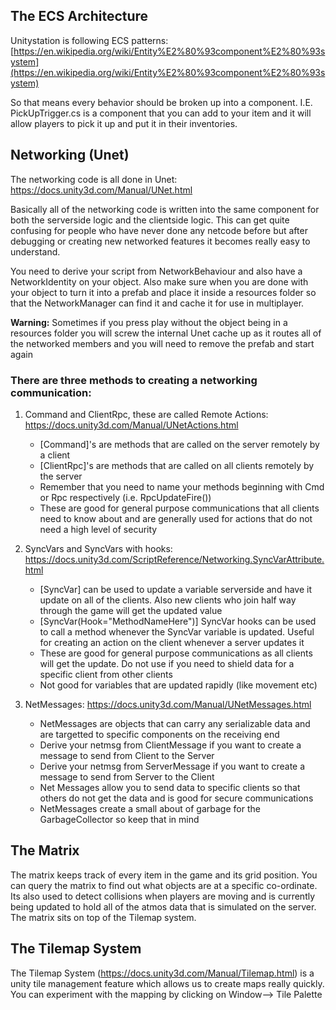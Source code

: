 ##  The ECS Architecture
Unitystation is following ECS patterns: [https://en.wikipedia.org/wiki/Entity%E2%80%93component%E2%80%93system](https://en.wikipedia.org/wiki/Entity%E2%80%93component%E2%80%93system) 

So that means every behavior should be broken up into a component. I.E. PickUpTrigger.cs is a component that you can add to your item and it will allow players to pick it up and put it in their inventories. 

## Networking (Unet)

The networking code is all done in Unet: https://docs.unity3d.com/Manual/UNet.html

Basically all of the networking code is written into the same component for both the serverside logic and the clientside logic. This can get quite confusing for people who have never done any netcode before but after debugging or creating new networked features it becomes really easy to understand.

You need to derive your script from NetworkBehaviour and also have a NetworkIdentity on your object. Also make sure when you are done with your object to turn it into a prefab and place it inside a resources folder so that the NetworkManager can find it and cache it for use in multiplayer. 

**Warning:** Sometimes if you press play without the object being in a resources folder you will screw the internal Unet cache up as it routes all of the networked members and you will need to remove the prefab and start again

### There are three methods to creating a networking communication:
1. Command and ClientRpc, these are called Remote Actions: https://docs.unity3d.com/Manual/UNetActions.html
    - [Command]'s are methods that are called on the server remotely by a client
    - [ClientRpc]'s are methods that are called on all clients remotely by the server
    - Remember that you need to name your methods beginning with Cmd or Rpc respectively (i.e. RpcUpdateFire())
    - These are good for general purpose communications that all clients need to know about and are generally used for actions that do not need a high level of security
  

2. SyncVars and SyncVars with hooks: https://docs.unity3d.com/ScriptReference/Networking.SyncVarAttribute.html
    - [SyncVar] can be used to update a variable serverside and have it update on all of the clients. Also new clients who join half way through the game will get the updated value
    - [SyncVar(Hook="MethodNameHere")] SyncVar hooks can be used to call a method whenever the SyncVar variable is updated. Useful for creating an action on the client whenever a server updates it
    - These are good for general purpose communications as all clients will get the update. Do not use if you need to shield data for a specific client from other clients
    - Not good for variables that are updated rapidly (like movement etc)

3. NetMessages: https://docs.unity3d.com/Manual/UNetMessages.html
    - NetMessages are objects that can carry any serializable data and are targetted to specific components on the receiving end
    - Derive your netmsg from ClientMessage if you want to create a message to send from Client to the Server
    - Derive your netmsg from ServerMessage if you want to create a message to send from Server to the Client
    - Net Messages allow you to send data to specific clients so that others do not get the data and is good for secure communications
    - NetMessages create a small about of garbage for the GarbageCollector so keep that in mind

## The Matrix

The matrix keeps track of every item in the game and its grid position. You can query the matrix to find out what objects are at a specific co-ordinate. Its also used to detect collisions when players are moving and is currently being updated to hold all of the atmos data that is simulated on the server. The matrix sits on top of the Tilemap system.

## The Tilemap System

The Tilemap System (https://docs.unity3d.com/Manual/Tilemap.html) is a unity tile management feature which allows us to create maps really quickly. You can experiment with the mapping by clicking on Window--> Tile Palette

